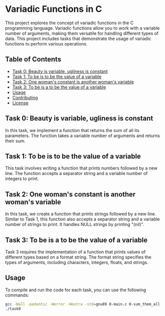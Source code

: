 # Variadic Functions in C

This project explores the concept of variadic functions in the C programming language. Variadic functions allow you to work with a variable number of arguments, making them versatile for handling different types of data. This project includes tasks that demonstrate the usage of variadic functions to perform various operations.

## Table of Contents

- [Task 0: Beauty is variable, ugliness is constant](#task-0-beauty-is-variable-ugliness-is-constant)
- [Task 1: To be is to be the value of a variable](#task-1-to-be-is-to-be-the-value-of-a-variable)
- [Task 2: One woman's constant is another woman's variable](#task-2-one-womans-constant-is-another-womans-variable)
- [Task 3: To be is a to be the value of a variable](#task-3-to-be-is-a-to-be-the-value-of-a-variable)
- [Usage](#usage)
- [Contributing](#contributing)
- [License](#license)

## Task 0: Beauty is variable, ugliness is constant

In this task, we implement a function that returns the sum of all its parameters. The function takes a variable number of arguments and returns their sum.

## Task 1: To be is to be the value of a variable

This task involves writing a function that prints numbers followed by a new line. The function accepts a separator string and a variable number of integers to print.

## Task 2: One woman's constant is another woman's variable

In this task, we create a function that prints strings followed by a new line. Similar to Task 1, this function also accepts a separator string and a variable number of strings to print. It handles NULL strings by printing "(nil)".

## Task 3: To be is a to be the value of a variable

Task 3 requires the implementation of a function that prints values of different types based on a format string. The format string specifies the types of arguments, including characters, integers, floats, and strings.

## Usage

To compile and run the code for each task, you can use the following commands:

```bash
gcc -Wall -pedantic -Werror -Wextra -std=gnu89 0-main.c 0-sum_them_all.c -o task0
./task0

